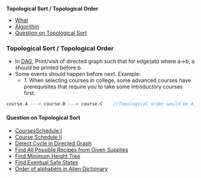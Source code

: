 **Topological Sort / Topological Order**
- [What](#w)
- [Algorithm](DS_Questions/Algorithms/Graphs/Ordering/Toplogical_Sort/Kahn_Algo.md)
- [Question on Topological Sort](#q)

### Topological Sort / Topological Order
- In [DAG](DS_Questions/Data_Structures/Graphs/README.md#dag), Print/visit of directed graph such that for edge(ab) where a->b, a should be printed before b.
- Some events should happen before next. Example:
  - _1._ When selecting courses in college, some advanced courses have prerequisites that require you to take some introductory courses first.
```c
course-A ---> course-B ---> course-C	//Topological order would be A,B,C. ie to reach C, course-A should be completed
```

<a name=q></a>
#### Question on Topological Sort
- [CoursesSchedule I](/DS_Questions/Questions/Graphs/Find/Directed_Graph/Cyclic/CoursesSchedule-1_Detect_cycle_Directed_Graph.md)
- [Course Schedule II](/DS_Questions/Questions/Graphs/Find/Directed_Graph/Cyclic/CoursesSchedule-2_Topological_Sort.md)
- [Detect Cycle in Directed Graph](/DS_Questions/Questions/Graphs/Find/Directed_Graph/Cyclic/Detect_cycle_in_directed_graph.md)
- [Find All Possible Recipes from Given Supplies](DS_Questions/Questions/Graphs/Find/Directed_Graph/Acyclic/All_Possible_Recipes_From_Given_Supplies.md)
- [Find Minimum Height Tree](/DS_Questions/Questions/Graphs/Find/Undirected_Graph/Minimum_Height_Tree/)
- [Find Eventual Safe States](/DS_Questions/Questions/Graphs/Find/Directed_Graph/Cyclic/Find_Eventual_Safe_States.md)
- [Order of alphabets in Alien Dictionary](/DS_Questions/Questions/Graphs/Find/Directed_Graph/Order_of_alphabets_in_Alien_Dictionary.md)
